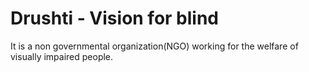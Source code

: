 # Drushti - Vision for blind
It is a non governmental organization(NGO) working for the welfare of visually impaired people.
